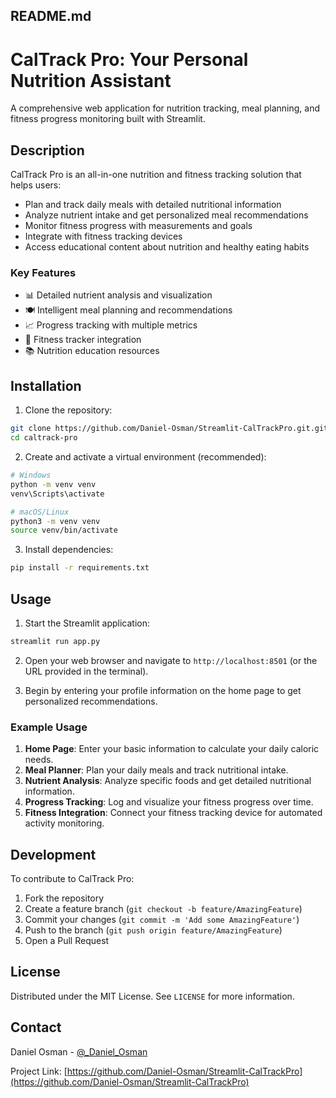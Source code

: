 ## README.md

# CalTrack Pro: Your Personal Nutrition Assistant

A comprehensive web application for nutrition tracking, meal planning, and fitness progress monitoring built with Streamlit.

## Description

CalTrack Pro is an all-in-one nutrition and fitness tracking solution that helps users:

- Plan and track daily meals with detailed nutritional information
- Analyze nutrient intake and get personalized meal recommendations
- Monitor fitness progress with measurements and goals
- Integrate with fitness tracking devices
- Access educational content about nutrition and healthy eating habits

### Key Features

- 📊 Detailed nutrient analysis and visualization
- 🍽️ Intelligent meal planning and recommendations
- 📈 Progress tracking with multiple metrics
- 📱 Fitness tracker integration
- 📚 Nutrition education resources

## Installation

1. Clone the repository:

```bash
git clone https://github.com/Daniel-Osman/Streamlit-CalTrackPro.git.git
cd caltrack-pro
```

2. Create and activate a virtual environment (recommended):

```bash
# Windows
python -m venv venv
venv\Scripts\activate

# macOS/Linux
python3 -m venv venv
source venv/bin/activate
```

3. Install dependencies:

```bash
pip install -r requirements.txt
```

## Usage

1. Start the Streamlit application:

```bash
streamlit run app.py
```

2. Open your web browser and navigate to `http://localhost:8501` (or the URL provided in the terminal).

3. Begin by entering your profile information on the home page to get personalized recommendations.

### Example Usage

1. **Home Page**: Enter your basic information to calculate your daily caloric needs.
2. **Meal Planner**: Plan your daily meals and track nutritional intake.
3. **Nutrient Analysis**: Analyze specific foods and get detailed nutritional information.
4. **Progress Tracking**: Log and visualize your fitness progress over time.
5. **Fitness Integration**: Connect your fitness tracking device for automated activity monitoring.

## Development

To contribute to CalTrack Pro:

1. Fork the repository
2. Create a feature branch (`git checkout -b feature/AmazingFeature`)
3. Commit your changes (`git commit -m 'Add some AmazingFeature'`)
4. Push to the branch (`git push origin feature/AmazingFeature`)
5. Open a Pull Request

## License

Distributed under the MIT License. See `LICENSE` for more information.

## Contact

Daniel Osman - [@\_Daniel_Osman](https://x.com/_Daniel_Osman)

Project Link: [https://github.com/Daniel-Osman/Streamlit-CalTrackPro](https://github.com/Daniel-Osman/Streamlit-CalTrackPro)
